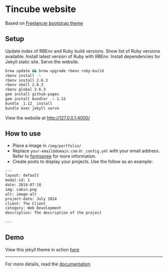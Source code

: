 Tincube website
=========================

Based on [Freelancer bootstrap theme](http://startbootstrap.com/template-overviews/freelancer/)

## Setup

Update index of RBEnv and Ruby build versions. Show list of Ruby versions available. Install latest version of Ruby with RBEnv. Install dependencies for Jekyll static site. Serve the website.
```bash
brew update && brew upgrade rbenv ruby-build
rbenv install -l
rbenv install 2.6.3
rbenv shell 2.6.3
rbenv global 2.6.3
gem install github-pages
gem install bundler -v 1.12
bundle _1.12_ install
bundle exec jekyll serve
```

View the website at http://127.0.0.1:4000/

## How to use
 - Place a image in `/img/portfolio/`
 - Replace `your-email@domain.com` in `_config.yml` with your email address. Refer to [formspree](http://formspree.io/) for more information.
 - Create posts to display your projects. Use the follow as an example:
```txt
---
layout: default
modal-id: 1
date: 2014-07-18
img: cabin.png
alt: image-alt
project-date: July 2014
client: The Client
category: Web Development
description: The description of the project

---
```

## Demo
View this jekyll theme in action [here](https://jeromelachaud.github.io/freelancer-theme)

---------
For more details, read the [documentation](http://jekyllrb.com/)
